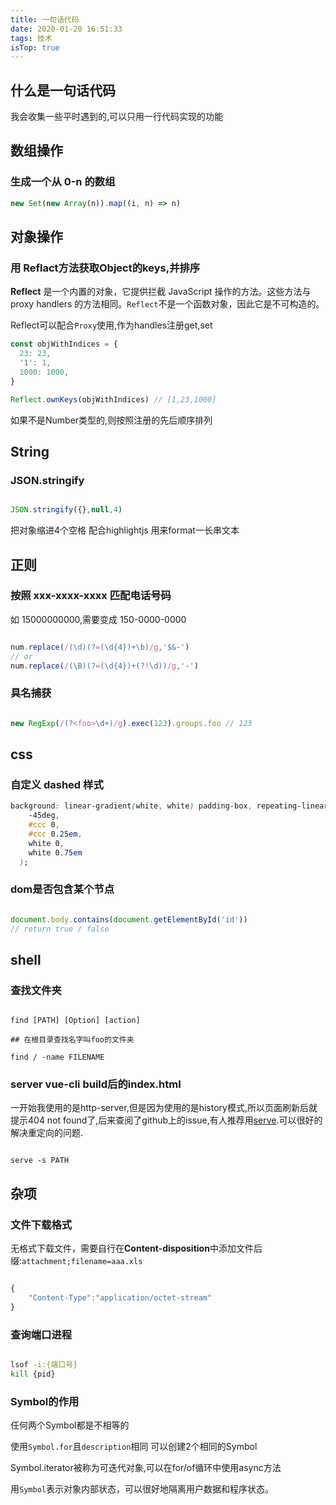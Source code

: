 ```yaml
---
title: 一句话代码
date: 2020-01-20 16:51:33
tags: 技术
isTop: true
---
```


## 什么是一句话代码

我会收集一些平时遇到的,可以只用一行代码实现的功能

## 数组操作

### 生成一个从 0-n 的数组

```javascript
new Set(new Array(n)).map((i, n) => n)
```

## 对象操作

### 用 Reflact方法获取Object的keys,并排序

**Reflect** 是一个内置的对象，它提供拦截 JavaScript 操作的方法。这些方法与 proxy handlers 的方法相同。`Reflect`不是一个函数对象，因此它是不可构造的。

Reflect可以配合`Proxy`使用,作为handles注册get,set

```javascript
const objWithIndices = {
  23: 23,
  '1': 1,
  1000: 1000,
}

Reflect.ownKeys(objWithIndices) // [1,23,1000]
```

如果不是Number类型的,则按照注册的先后顺序排列

## String

### JSON.stringify

``` javascript

JSON.stringify({},null,4)

```

把对象缩进4个空格 配合highlightjs 用来format一长串文本

## 正则

### 按照 xxx-xxxx-xxxx 匹配电话号码

如 15000000000,需要变成 150-0000-0000

```javascript

num.replace(/(\d)(?=(\d{4})+\b)/g,'$&-')
// or
num.replace(/(\B)(?=(\d{4})+(?!\d))/g,'-')
```

### 具名捕获

``` javascript

new RegExp(/(?<foo>\d+)/g).exec(123).groups.foo // 123

```

## css

### 自定义 dashed 样式

```css
background: linear-gradient(white, white) padding-box, repeating-linear-gradient(
    -45deg,
    #ccc 0,
    #ccc 0.25em,
    white 0,
    white 0.75em
  );
```

### dom是否包含某个节点

``` javascript

document.body.contains(document.getElementById('id'))
// return true / false
```

## shell

### 查找文件夹

```shell

find [PATH] [Option] [action]

## 在根目录查找名字叫foo的文件夹

find / -name FILENAME

```

### server vue-cli build后的index.html

一开始我使用的是http-server,但是因为使用的是history模式,所以页面刷新后就提示404 not found了,后来查阅了github上的issue,有人推荐用[serve](https://www.npmjs.com/package/serve).可以很好的解决重定向的问题.

``` shell

serve -s PATH

```

## 杂项

### 文件下载格式

无格式下载文件，需要自行在**Content-disposition**中添加文件后缀:`attachment;filename=aaa.xls`

```javascript

{
    "Content-Type":"application/octet-stream"
}

```

### 查询端口进程

```bash

lsof -i:{端口号}
kill {pid}

```

### Symbol的作用

任何两个Symbol都是不相等的

使用`Symbol.for`且`description`相同 可以创建2个相同的Symbol

Symbol.iterator被称为可迭代对象,可以在for/of循环中使用async方法

用`Symbol`表示对象内部状态，可以很好地隔离用户数据和程序状态。

